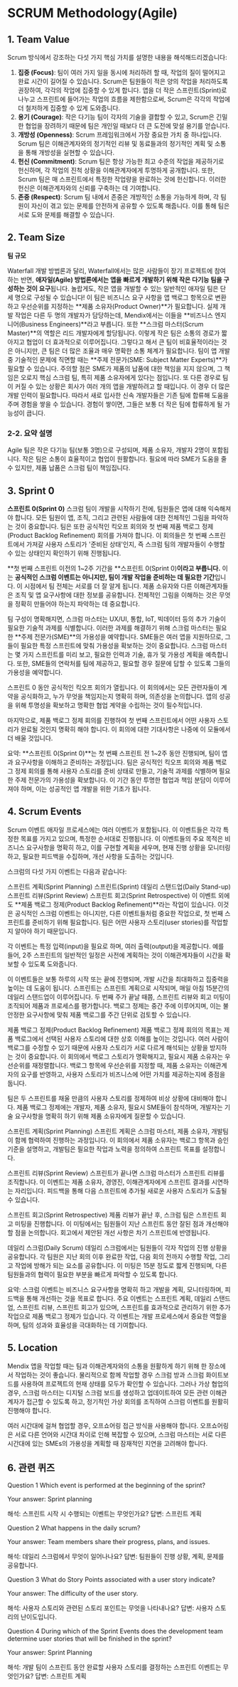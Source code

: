 # SCRUM Methodology(Agile)

## 1. Team Value
Scrum 방식에서 강조하는 다섯 가지 핵심 가치를 설명한 내용을 해석해드리겠습니다:
1. **집중 (Focus)**: 팀이 여러 가지 일을 동시에 처리하려 할 때, 작업의 질이 떨어지고 완료 시간이 길어질 수 있습니다. Scrum은 팀원들이 적은 양의 작업을 처리하도록 권장하여, 각각의 작업에 집중할 수 있게 합니다. 앱을 더 작은 스프린트(Sprint)로 나누고 스프린트에 들어가는 작업의 흐름을 제한함으로써, Scrum은 각각의 작업에 더 철저하게 집중할 수 있게 도와줍니다.
2. **용기 (Courage)**: 작은 다기능 팀이 각자의 기술을 결합할 수 있고, Scrum은 긴밀한 협업을 장려하기 때문에 팀은 개인일 때보다 더 큰 도전에 맞설 용기를 얻습니다.
3. **개방성 (Openness)**: Scrum 프레임워크에서 가장 중요한 가치 중 하나입니다. Scrum 팀은 이해관계자와의 정기적인 리뷰 및 동료들과의 정기적인 계획 및 소통을 통해 개방성을 실현할 수 있습니다.
4. **헌신 (Commitment)**: Scrum 팀은 항상 가능한 최고 수준의 작업을 제공하기로 헌신하며, 각 작업의 진척 상황을 이해관계자에게 투명하게 공개합니다. 또한, Scrum 팀은 매 스프린트에서 특정한 작업량을 완료하는 것에 헌신합니다. 이러한 헌신은 이해관계자와의 신뢰를 구축하는 데 기여합니다.
5. **존중 (Respect)**: Scrum 팀 내에서 존중은 개방적인 소통을 가능하게 하며, 각 팀원이 자신이 겪고 있는 문제를 안전하게 공유할 수 있도록 해줍니다. 이를 통해 팀은 서로 도와 문제를 해결할 수 있습니다.


## 2. Team Size
**팀 규모**

Waterfall 개발 방법론과 달리, Waterfall에서는 많은 사람들이 장기 프로젝트에 참여하는 반면, **애자일(Agile) 방법론에서는 앱을 빠르게 개발하기 위해 작은 다기능 팀을 구성하는 것이 요구**됩니다. 놀랍게도, 작은 앱을 개발할 수 있는 일반적인 애자일 팀은 단 세 명으로 구성될 수 있습니다! 이 팀은 비즈니스 요구 사항을 앱 백로그 항목으로 변환하고 우선순위를 지정하는 **제품 소유자(Product Owner)**가 필요합니다. 실제 개발 작업은 다른 두 명의 개발자가 담당하는데, Mendix에서는 이들을 **비즈니스 엔지니어(Business Engineers)**라고 부릅니다. 또한 **스크럼 마스터(Scrum Master)**의 역할은 리드 개발자에게 할당됩니다.
이렇게 작은 팀은 소통의 경로가 짧아지고 협업이 더 효과적으로 이루어집니다. 그렇다고 해서 큰 팀이 비효율적이라는 것은 아니지만, 큰 팀은 더 많은 조율과 매우 명확한 소통 체계가 필요합니다. 팀이 앱 개발 중 기술적인 문제에 직면할 때는 **주제 전문가(SME: Subject Matter Experts)**가 필요할 수 있습니다. 주의할 점은 SME가 제품의 납품에 대한 책임을 지지 않으며, 그 책임은 오로지 핵심 스크럼 팀, 특히 제품 소유자에게 있다는 점입니다.
또 다른 경우로 팀이 커질 수 있는 상황은 회사가 여러 개의 앱을 개발하려고 할 때입니다. 이 경우 더 많은 개발 인력이 필요합니다. 따라서 새로 입사한 신속 개발자들은 기존 팀에 합류해 도움을 주며 경험을 쌓을 수 있습니다. 경험이 쌓이면, 그들은 보통 더 작은 팀에 합류하게 될 가능성이 큽니다.

### 2-2. 요약 설명
Agile 팀은 작은 다기능 팀(보통 3명)으로 구성되며, 제품 소유자, 개발자 2명이 포함됩니다. 작은 팀은 소통이 효율적이고 협업이 원활합니다. 필요에 따라 SME가 도움을 줄 수 있지만, 제품 납품은 스크럼 팀이 책임집니다.

## 3. Sprint 0
**스프린트 0(Sprint 0)**
스크럼 팀이 개발을 시작하기 전에, 팀원들은 앱에 대해 익숙해져야 합니다. 모든 팀원이 앱, 조직, 그리고 관련된 사람들에 대한 전체적인 그림을 파악하는 것이 중요합니다. 팀은 또한 공식적인 킥오프 회의와 첫 번째 제품 백로그 정제(Product Backlog Refinement) 회의를 가져야 합니다. 이 회의들은 첫 번째 스프린트에서 가져갈 사용자 스토리가 '준비된 상태'인지, 즉 스크럼 팀의 개발자들이 수행할 수 있는 상태인지 확인하기 위해 진행됩니다.

**첫 번째 스프린트 이전의 1~2주 기간을 **스프린트 0(Sprint 0)**이라고 부릅니다.** 이는 **공식적인 스크럼 이벤트는 아니지만, 팀이 개발 작업을 준비하는 데 필요한 기간**입니다. 이 시점에서 팀 전체는 서로를 더 잘 알게 됩니다. 제품 소유자와 다른 이해관계자들은 조직 및 앱 요구사항에 대한 정보를 공유합니다. 전체적인 그림을 이해하는 것은 무엇을 정확히 만들어야 하는지 파악하는 데 중요합니다.

팀 구성이 명확해지면, 스크럼 마스터는 UX/UI, 통합, IoT, 빅데이터 등의 추가 기술이 필요한 기술적 과제를 식별합니다. 이러한 과제를 해결하기 위해 스크럼 마스터는 필요한 **주제 전문가(SME)**의 가용성을 예약합니다. SME들은 여러 앱을 지원하므로, 그들이 필요한 특정 스프린트에 맞춰 가용성을 확보하는 것이 중요합니다. 스크럼 마스터는 몇 가지 스프린트를 미리 보고, 필요한 인력과 기술, 휴가 및 가용성 계획을 예측합니다. 또한, SME들의 연락처를 팀에 제공하고, 필요할 경우 질문에 답할 수 있도록 그들의 가용성을 예약합니다.

스프린트 0 동안 공식적인 킥오프 회의가 열립니다. 이 회의에서는 모든 관련자들이 계약을 공식화하고, 누가 무엇을 책임지는지 명확히 하며, 의존성을 논의합니다. 앱의 성공을 위해 투명성을 확보하고 명확한 협업 계약을 수립하는 것이 필수적입니다.

마지막으로, 제품 백로그 정제 회의를 진행하여 첫 번째 스프린트에서 어떤 사용자 스토리가 완료될 것인지 명확히 해야 합니다. 이 회의에 대한 기대사항은 나중에 이 모듈에서 더 배울 것입니다.

요약:
**스프린트 0(Sprint 0)**는 첫 번째 스프린트 전 1~2주 동안 진행되며, 팀이 앱과 요구사항을 이해하고 준비하는 과정입니다. 팀은 공식적인 킥오프 회의와 제품 백로그 정제 회의를 통해 사용자 스토리를 준비 상태로 만들고, 기술적 과제를 식별하며 필요한 주제 전문가의 가용성을 확보합니다. 이 기간 동안 투명한 협업과 책임 분담이 이루어져야 하며, 이는 성공적인 앱 개발을 위한 기초가 됩니다.

## 4. Scrum Events
Scrum 이벤트
애자일 프로세스에는 여러 이벤트가 포함됩니다. 이 이벤트들은 각각 특정한 목표를 가지고 있으며, 특정한 순서대로 진행됩니다. 이 이벤트들의 주요 목적은 비즈니스 요구사항을 명확히 하고, 이를 구현할 계획을 세우며, 현재 진행 상황을 모니터링하고, 필요한 피드백을 수집하며, 개선 사항을 도출하는 것입니다.

스크럼의 다섯 가지 이벤트는 다음과 같습니다:

스프린트 계획(Sprint Planning)
스프린트(Sprint)
데일리 스탠드업(Daily Stand-up)
스프린트 리뷰(Sprint Review)
스프린트 회고(Sprint Retrospective)
이 이벤트 외에도 **제품 백로그 정제(Product Backlog Refinement)**라는 작업이 있습니다. 이것은 공식적인 스크럼 이벤트는 아니지만, 다른 이벤트들처럼 중요한 작업으로, 첫 번째 스프린트를 준비하기 위해 필요합니다. 팀은 어떤 사용자 스토리(user stories)를 작업할지 알아야 하기 때문입니다.

각 이벤트는 특정 입력(input)을 필요로 하며, 여러 출력(output)을 제공합니다. 예를 들어, 2주 스프린트의 일반적인 일정은 사전에 계획하는 것이 이해관계자들이 시간을 확보할 수 있도록 도와줍니다.

이 이벤트들은 보통 하루의 시작 또는 끝에 진행되며, 개발 시간을 최대화하고 집중력을 높이는 데 도움이 됩니다. 스프린트는 스프린트 계획으로 시작되며, 매일 아침 15분간의 데일리 스탠드업이 이루어집니다. 두 번째 주가 끝날 때쯤, 스프린트 리뷰와 회고 미팅이 조직되어 제품과 프로세스를 평가합니다. 백로그 정제는 중간 주에 이루어지며, 이는 불안정한 요구사항에 맞춰 제품 백로그를 주간 단위로 검토할 수 있습니다.

제품 백로그 정제(Product Backlog Refinement)
제품 백로그 정제 회의의 목표는 제품 백로그에서 선택된 사용자 스토리에 대한 상호 이해를 높이는 것입니다. 여러 사람이 백로그를 수정할 수 있기 때문에 사용자 스토리가 서로 다르게 해석되는 상황을 방지하는 것이 중요합니다. 이 회의에서 백로그 스토리가 명확해지고, 필요시 제품 소유자는 우선순위를 재정렬합니다. 백로그 항목에 우선순위를 지정할 때, 제품 소유자는 이해관계자의 요구를 반영하고, 사용자 스토리가 비즈니스에 어떤 가치를 제공하는지에 중점을 둡니다.

팀은 두 스프린트를 채울 만큼의 사용자 스토리를 정제하여 비상 상황에 대비해야 합니다. 제품 백로그 정제에는 개발자, 제품 소유자, 필요시 SME들이 참석하며, 개발자는 기술 요구사항을 명확히 하기 위해 제품 소유자에게 질문할 수 있습니다.

스프린트 계획(Sprint Planning)
스프린트 계획은 스크럼 마스터, 제품 소유자, 개발팀이 함께 협력하여 진행하는 과정입니다. 이 회의에서 제품 소유자는 백로그 항목과 승인 기준을 설명하고, 개발팀은 필요한 작업과 노력을 정의하여 스프린트 목표를 설정합니다.

스프린트 리뷰(Sprint Review)
스프린트가 끝나면 스크럼 마스터가 스프린트 리뷰를 조직합니다. 이 이벤트는 제품 소유자, 경영진, 이해관계자에게 스프린트 결과를 시연하는 자리입니다. 피드백을 통해 다음 스프린트에 추가될 새로운 사용자 스토리가 도출될 수 있습니다.

스프린트 회고(Sprint Retrospective)
제품 리뷰가 끝난 후, 스크럼 팀은 스프린트 회고 미팅을 진행합니다. 이 미팅에서는 팀원들이 지난 스프린트 동안 잘된 점과 개선해야 할 점을 논의합니다. 회고에서 제안된 개선 사항은 차기 스프린트에 반영됩니다.

데일리 스크럼(Daily Scrum)
데일리 스크럼에서는 팀원들이 각자 작업의 진행 상황을 공유합니다. 각 팀원은 지난 회의 이후 완료한 작업, 다음 회의 전까지 수행할 작업, 그리고 작업에 방해가 되는 요소를 공유합니다. 이 미팅은 15분 정도로 짧게 진행되며, 다른 팀원들과의 협력이 필요한 부분을 빠르게 파악할 수 있도록 합니다.

요약:
스크럼 이벤트는 비즈니스 요구사항을 명확히 하고 개발을 계획, 모니터링하며, 피드백을 통해 개선하는 것을 목표로 합니다. 주요 이벤트는 스프린트 계획, 데일리 스탠드업, 스프린트 리뷰, 스프린트 회고가 있으며, 스프린트를 효과적으로 관리하기 위한 추가 작업으로 제품 백로그 정제가 있습니다. 각 이벤트는 개발 프로세스에서 중요한 역할을 하며, 팀의 성과와 효율성을 극대화하는 데 기여합니다.
## 5. Location
Mendix 앱을 작업할 때는 팀과 이해관계자와의 소통을 원활하게 하기 위해 한 장소에서 작업하는 것이 좋습니다. 물리적으로 함께 작업할 경우 스크럼 방과 스크럼 화이트보드를 사용하여 프로젝트의 현재 상태를 모두가 확인할 수 있습니다. 그러나 가상 협업의 경우, 스크럼 마스터는 디지털 스크럼 보드를 생성하고 업데이트하여 모든 관련 이해관계자가 접근할 수 있도록 하고, 정기적인 가상 회의를 조직하여 스크럼 이벤트를 원활히 진행해야 합니다.

여러 시간대에 걸쳐 협업할 경우, 오프쇼어링 접근 방식을 사용해야 합니다. 오프쇼어링은 서로 다른 언어와 시간대 차이로 인해 복잡할 수 있으며, 스크럼 마스터는 서로 다른 시간대에 있는 SMEs의 가용성을 계획할 때 잠재적인 지연을 고려해야 합니다.

## 6. 관련 퀴즈
Question 1
Which event is performed at the beginning of the sprint?

Your answer:
Sprint planning

해석:
스프린트 시작 시 수행되는 이벤트는 무엇인가요?
답변:
스프린트 계획

Question 2
What happens in the daily scrum?

Your answer:
Team members share their progress, plans, and issues.

해석:
데일리 스크럼에서 무엇이 일어나나요?
답변:
팀원들이 진행 상황, 계획, 문제를 공유합니다.

Question 3
What do Story Points associated with a user story indicate?

Your answer:
The difficulty of the user story.

해석:
사용자 스토리와 관련된 스토리 포인트는 무엇을 나타내나요?
답변:
사용자 스토리의 난이도입니다.

Question 4
During which of the Sprint Events does the development team determine user stories that will be finished in the sprint?

Your answer:
Sprint Planning

해석:
개발 팀이 스프린트 동안 완료할 사용자 스토리를 결정하는 스프린트 이벤트는 무엇인가요?
답변:
스프린트 계획

